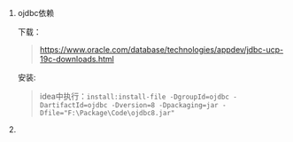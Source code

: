 1. ojdbc依赖

   下载：

   > https://www.oracle.com/database/technologies/appdev/jdbc-ucp-19c-downloads.html

   安装:

   > idea中执行：`install:install-file -DgroupId=ojdbc -DartifactId=ojdbc -Dversion=8 -Dpackaging=jar -Dfile="F:\Package\Code\ojdbc8.jar"`

2. 
